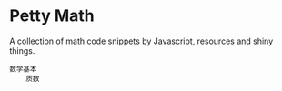 # Petty Math
A collection of math code snippets by Javascript, resources and shiny things.

    数学基本
        质数